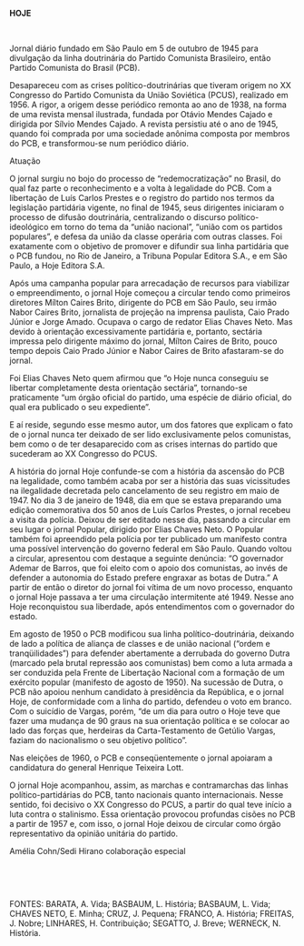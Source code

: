 **HOJE**

 

Jornal diário fundado em São Paulo em 5 de outubro de 1945 para
divulgação da linha doutrinária do Partido Comunista Brasileiro, então
Partido Comunista do Brasil (PCB).

Desapareceu com as crises político-doutrinárias que tiveram origem no XX
Congresso do Partido Comunista da União Soviética (PCUS), realizado em
1956. A rigor, a origem desse periódico remonta ao ano de 1938, na forma
de uma revista mensal ilustrada, fundada por Otávio Mendes Cajado e
dirigida por Sílvio Mendes Cajado. A revista persistiu até o ano de
1945, quando foi comprada por uma sociedade anônima composta por membros
do PCB, e transformou-se num periódico diário.

Atuação

O jornal surgiu no bojo do processo de “redemocratização” no Brasil, do
qual faz parte o reconhecimento e a volta à legalidade do PCB. Com a
libertação de Luís Carlos Prestes e o registro do partido nos termos da
legislação partidária vigente, no final de 1945, seus dirigentes
iniciaram o processo de difusão doutrinária, centralizando o discurso
político-ideológico em torno do tema da “união nacional”, “união com os
partidos populares”, e defesa da união da classe operária com outras
classes. Foi exatamente com o objetivo de promover e difundir sua linha
partidária que o PCB fundou, no Rio de Janeiro, a Tribuna Popular
Editora S.A., e em São Paulo, a Hoje Editora S.A.

Após uma campanha popular para arrecadação de recursos para viabilizar o
empreendimento, o jornal Hoje começou a circular tendo como primeiros
diretores Mílton Caires Brito, dirigente do PCB em São Paulo, seu irmão
Nabor Caires Brito, jornalista de projeção na imprensa paulista, Caio
Prado Júnior e Jorge Amado. Ocupava o cargo de redator Elias Chaves
Neto. Mas devido à orientação excessivamente partidária e, portanto,
sectária impressa pelo dirigente máximo do jornal, Mílton Caires de
Brito, pouco tempo depois Caio Prado Júnior e Nabor Caires de Brito
afastaram-se do jornal.

Foi Elias Chaves Neto quem afirmou que “o Hoje nunca conseguiu se
libertar completamente desta orientação sectária”, tornando-se
praticamente “um órgão oficial do partido, uma espécie de diário
oficial, do qual era publicado o seu expediente”.

E aí reside, segundo esse mesmo autor, um dos fatores que explicam o
fato de o jornal nunca ter deixado de ser lido exclusivamente pelos
comunistas, bem como o de ter desaparecido com as crises internas do
partido que sucederam ao XX Congresso do PCUS.

A história do jornal Hoje confunde-se com a história da ascensão do PCB
na legalidade, como também acaba por ser a história das suas
vicissitudes na ilegalidade decretada pelo cancelamento de seu registro
em maio de 1947. No dia 3 de janeiro de 1948, dia em que se estava
preparando uma edição comemorativa dos 50 anos de Luís Carlos Prestes, o
jornal recebeu a visita da polícia. Deixou de ser editado nesse dia,
passando a circular em seu lugar o jornal Popular, dirigido por Elias
Chaves Neto. O Popular também foi apreendido pela polícia por ter
publicado um manifesto contra uma possível intervenção do governo
federal em São Paulo. Quando voltou a circular, apresentou com destaque
a seguinte denúncia: “O governador Ademar de Barros, que foi eleito com
o apoio dos comunistas, ao invés de defender a autonomia do Estado
prefere engraxar as botas de Dutra.” A partir de então o diretor do
jornal foi vítima de um novo processo, enquanto o jornal Hoje passava a
ter uma circulação intermitente até 1949. Nesse ano Hoje reconquistou
sua liberdade, após entendimentos com o governador do estado.

Em agosto de 1950 o PCB modificou sua linha político-doutrinária,
deixando de lado a política de aliança de classes e de união nacional
(“ordem e tranqüilidades”) para defender abertamente a derrubada do
governo Dutra (marcado pela brutal repressão aos comunistas) bem como a
luta armada a ser conduzida pela Frente de Libertação Nacional com a
formação de um exército popular (manifesto de agosto de 1950). Na
sucessão de Dutra, o PCB não apoiou nenhum candidato à presidência da
República, e o jornal Hoje, de conformidade com a linha do partido,
defendeu o voto em branco. Com o suicídio de Vargas, porém, “de um dia
para outro o Hoje teve que fazer uma mudança de 90 graus na sua
orientação política e se colocar ao lado das forças que, herdeiras da
Carta-Testamento de Getúlio Vargas, faziam do nacionalismo o seu
objetivo político”.

Nas eleições de 1960, o PCB e conseqüentemente o jornal apoiaram a
candidatura do general Henrique Teixeira Lott.

O jornal Hoje acompanhou, assim, as marchas e contramarchas das linhas
político-partidárias do PCB, tanto nacionais quanto internacionais.
Nesse sentido, foi decisivo o XX Congresso do PCUS, a partir do qual
teve início a luta contra o stalinismo. Essa orientação provocou
profundas cisões no PCB a partir de 1957 e, com isso, o jornal Hoje
deixou de circular como órgão representativo da opinião unitária do
partido.

Amélia Cohn/Sedi Hirano colaboração especial

 

 

FONTES: BARATA, A. Vida; BASBAUM, L. História; BASBAUM, L. Vida; CHAVES
NETO, E. Minha; CRUZ, J. Pequena; FRANCO, A. História; FREITAS, J.
Nobre; LINHARES, H. Contribuição; SEGATTO, J. Breve; WERNECK, N.
História.

 
